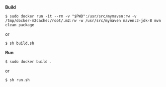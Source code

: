 **Build**

`$ sudo docker run -it --rm -v "$PWD":/usr/src/mymaven:rw -v /tmp/docker-m2cache:/root/.m2:rw -w /usr/src/mymaven maven:3-jdk-8 mvn clean package`

or 

`$ sh build.sh`

**Run**

`$ sudo docker build .`

or 

`$ sh run.sh`
